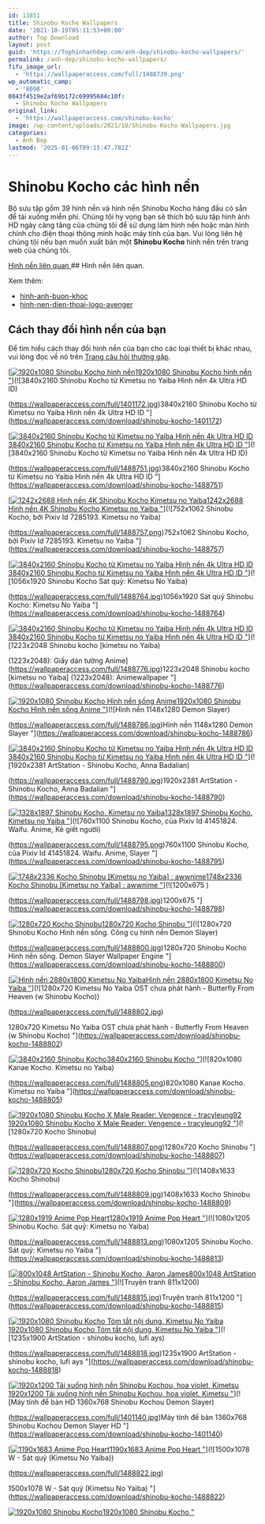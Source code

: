 ```yaml
---
id: 13851
title: Shinobu Kocho Wallpapers
date: '2021-10-19T05:11:53+00:00'
author: Top Download
layout: post
guid: 'https://Tophinhanhdep.com/anh-dep/shinobu-kocho-wallpapers/'
permalink: /anh-dep/shinobu-kocho-wallpapers/
fifu_image_url:
  - 'https://wallpaperaccess.com/full/1488739.png'
wp_automatic_camp:
  - '8098'
0843f4519e2af69b172c69995684c10f:
  - Shinobu Kocho Wallpapers
original_link:
  - 'https://wallpaperaccess.com/shinobu-kocho'
image: /wp-content/uploads/2021/10/Shinobu-Kocho-Wallpapers.jpg
categories:
  - Ảnh Đẹp
lastmod: '2025-01-06T09:15:47.782Z'
---
```

# Shinobu Kocho các hình nền

Bộ sưu tập gồm 39 hình nền và hình nền Shinobu Kocho hàng đầu có sẵn để tải xuống miễn phí. Chúng tôi hy vọng bạn sẽ thích bộ sưu tập hình ảnh HD ngày càng tăng của chúng tôi để sử dụng làm hình nền hoặc màn hình chính cho điện thoại thông minh hoặc máy tính của bạn. Vui lòng liên hệ chúng tôi nếu bạn muốn xuất bản một **Shinobu Kocho** hình nền trên trang web của chúng tôi.

[Hình nền liên quan ](#related) ## Hình nền liên quan.

   
 Xem thêm:

   
- [hinh-anh-buon-khoc](https://tophinhanhdep.com/hinh-anh-buon/hinh-anh-buon-khoc/)
- [hinh-nen-dien-thoai-logo-avenger](https://tophinhanhdep.com/hinh-nen-dep/hinh-nen-dien-thoai-logo-avenger/)

## Cách thay đổi hình nền của bạn

Để tìm hiểu cách thay đổi hình nền của bạn cho các loại thiết bị khác nhau, vui lòng đọc về nó trên [Trang câu hỏi thường gặp](https://tophinhanhdep.com/faq/).

  
[[![1920x1080 Shinobu Kocho hình nền](https://wallpaperaccess.com/full/1488739.png)1920x1080 Shinobu Kocho hình nền "](https://wallpaperaccess.com/download/shinobu-kocho-1488739)](![3840x2160 Shinobu Kocho từ Kimetsu no Yaiba Hình nền 4k Ultra HD ID)

(https://wallpaperaccess.com/full/1401172.jpg)3840x2160 Shinobu Kocho từ Kimetsu no Yaiba Hình nền 4k Ultra HD ID "](https://wallpaperaccess.com/download/shinobu-kocho-1401172)

[[![3840x2160 Shinobu Kocho từ Kimetsu no Yaiba Hình nền 4k Ultra HD ID](https://wallpaperaccess.com/full/1401160.jpg)3840x2160 Shinobu Kocho từ Kimetsu no Yaiba Hình nền 4k Ultra HD ID "](https://wallpaperaccess.com/download/shinobu-kocho-1401160)](![3840x2160 Shinobu Kocho từ Kimetsu no Yaiba Hình nền 4k Ultra HD ID)

(https://wallpaperaccess.com/full/1488751.jpg)3840x2160 Shinobu Kocho từ Kimetsu no Yaiba Hình nền 4k Ultra HD ID "](https://wallpaperaccess.com/download/shinobu-kocho-1488751)

[[![1242x2688 Hình nền 4K Shinobu Kocho Kimetsu no Yaiba](https://wallpaperaccess.com/full/1488753.jpg)1242x2688 Hình nền 4K Shinobu Kocho Kimetsu no Yaiba "](https://wallpaperaccess.com/download/shinobu-kocho-1488753)](![752x1062 Shinobu Kocho, bởi Pixiv Id 7285193. Kimetsu no Yaiba)

(https://wallpaperaccess.com/full/1488757.png)752x1062 Shinobu Kocho, bởi Pixiv Id 7285193. Kimetsu no Yaiba "](https://wallpaperaccess.com/download/shinobu-kocho-1488757)

[[![3840x2160 Shinobu Kocho từ Kimetsu no Yaiba Hình nền 4k Ultra HD ID](https://wallpaperaccess.com/full/1488759.jpg)3840x2160 Shinobu Kocho từ Kimetsu no Yaiba Hình nền 4k Ultra HD ID "](https://wallpaperaccess.com/download/shinobu-kocho-1488759)](![1056x1920 Shinobu Kocho Sát quỷ: Kimetsu No Yaiba)

(https://wallpaperaccess.com/full/1488764.jpg)1056x1920 Sát quỷ Shinobu Kocho: Kimetsu No Yaiba "](https://wallpaperaccess.com/download/shinobu-kocho-1488764)

[[![3840x2160 Shinobu Kocho từ Kimetsu no Yaiba Hình nền 4k Ultra HD ID](https://wallpaperaccess.com/full/1488765.jpg)3840x2160 Shinobu Kocho từ Kimetsu no Yaiba Hình nền 4k Ultra HD ID "](https://wallpaperaccess.com/download/shinobu-kocho-1488765)](![1223x2048 Shinobu kocho [kimetsu no Yaiba)

 (1223x2048): Giấy dán tường Anime](https://wallpaperaccess.com/full/1488776.jpg)1223x2048 Shinobu kocho \[kimetsu no Yaiba\] (1223x2048): Animewallpaper "](https://wallpaperaccess.com/download/shinobu-kocho-1488776)

[[![1920x1080 Shinobu Kocho Hình nền sống Anime](https://wallpaperaccess.com/full/1488778.jpg)1920x1080 Shinobu Kocho Hình nền sống Anime "](https://wallpaperaccess.com/download/shinobu-kocho-1488778)](![Hình nền 1148x1280 Demon Slayer)

(https://wallpaperaccess.com/full/1488786.jpg)Hình nền 1148x1280 Demon Slayer "](https://wallpaperaccess.com/download/shinobu-kocho-1488786)

[[![3840x2160 Shinobu Kocho từ Kimetsu no Yaiba Hình nền 4k Ultra HD ID](https://wallpaperaccess.com/full/1488787.jpg)3840x2160 Shinobu Kocho từ Kimetsu no Yaiba Hình nền 4k Ultra HD ID "](https://wallpaperaccess.com/download/shinobu-kocho-1488787)](![1920x2381 ArtStation - Shinobu Kocho, Anna Badalian)

(https://wallpaperaccess.com/full/1488790.jpg)1920x2381 ArtStation - Shinobu Kocho, Anna Badalian "](https://wallpaperaccess.com/download/shinobu-kocho-1488790)

[[![1328x1897 Shinobu Kocho.  Kimetsu no Yaiba](https://wallpaperaccess.com/full/1488791.png)1328x1897 Shinobu Kocho. Kimetsu no Yaiba "](https://wallpaperaccess.com/download/shinobu-kocho-1488791)](![760x1100 Shinobu Kocho, của Pixiv Id 41451824. Waifu.  Anime, Kẻ giết người)

(https://wallpaperaccess.com/full/1488795.png)760x1100 Shinobu Kocho, của Pixiv Id 41451824. Waifu. Anime, Slayer "](https://wallpaperaccess.com/download/shinobu-kocho-1488795)

[[![1748x2336 Kocho Shinobu [Kimetsu no Yaiba] : awwnime](https://wallpaperaccess.com/full/1488797.jpg)1748x2336 Kocho Shinobu \[Kimetsu no Yaiba\] : awwnime "](https://wallpaperaccess.com/download/shinobu-kocho-1488797)](![1200x675 )

(https://wallpaperaccess.com/full/1488798.jpg)1200x675 "](https://wallpaperaccess.com/download/shinobu-kocho-1488798)

[[![1280x720 Kocho Shinobu](https://wallpaperaccess.com/full/1488799.png)1280x720 Kocho Shinobu "](https://wallpaperaccess.com/download/shinobu-kocho-1488799)](![1280x720 Shinobu Kocho Hình nền sống.  Công cụ hình nền Demon Slayer)

(https://wallpaperaccess.com/full/1488800.jpg)1280x720 Shinobu Kocho Hình nền sống. Demon Slayer Wallpaper Engine "](https://wallpaperaccess.com/download/shinobu-kocho-1488800)

[[![Hình nền 2880x1800 Kimetsu No Yaiba](https://wallpaperaccess.com/full/1488801.jpg)Hình nền 2880x1800 Kimetsu No Yaiba "](https://wallpaperaccess.com/download/shinobu-kocho-1488801)](![1280x720 Kimetsu No Yaiba OST chưa phát hành - Butterfly From Heaven (w Shinobu Kocho))

(https://wallpaperaccess.com/full/1488802.jpg)

1280x720 Kimetsu No Yaiba OST chưa phát hành - Butterfly From Heaven (w Shinobu Kocho) "](https://wallpaperaccess.com/download/shinobu-kocho-1488802)

[[![3840x2160 Shinobu Kocho](https://wallpaperaccess.com/full/1488803.jpg)3840x2160 Shinobu Kocho "](https://wallpaperaccess.com/download/shinobu-kocho-1488803)](![820x1080 Kanae Kocho.  Kimetsu no Yaiba)

(https://wallpaperaccess.com/full/1488805.png)820x1080 Kanae Kocho. Kimetsu no Yaiba "](https://wallpaperaccess.com/download/shinobu-kocho-1488805)

[[![1920x1080 Shinobu Kocho X Male Reader: Vengence - tracyleung92](https://wallpaperaccess.com/full/1488806.jpg)1920x1080 Shinobu Kocho X Male Reader: Vengence - tracyleung92 "](https://wallpaperaccess.com/download/shinobu-kocho-1488806)](![1280x720 Kocho Shinobu)

(https://wallpaperaccess.com/full/1488807.png)1280x720 Kocho Shinobu "](https://wallpaperaccess.com/download/shinobu-kocho-1488807)

[[![1280x720 Kocho Shinobu](https://wallpaperaccess.com/full/1488808.png)1280x720 Kocho Shinobu "](https://wallpaperaccess.com/download/shinobu-kocho-1488808)](![1408x1633 Kocho Shinobu)

(https://wallpaperaccess.com/full/1488809.jpg)1408x1633 Kocho Shinobu "](https://wallpaperaccess.com/download/shinobu-kocho-1488809)

[[![1280x1919 Anime Pop Heart](https://wallpaperaccess.com/full/1488810.jpg)1280x1919 Anime Pop Heart "](https://wallpaperaccess.com/download/shinobu-kocho-1488810)](![1080x1205 Shinobu Kocho.  Sát quỷ: Kimetsu no Yaiba)

(https://wallpaperaccess.com/full/1488813.png)1080x1205 Shinobu Kocho. Sát quỷ: Kimetsu no Yaiba "](https://wallpaperaccess.com/download/shinobu-kocho-1488813)

[[![800x1048 ArtStation - Shinobu Kocho, Aaron James](https://wallpaperaccess.com/full/1488814.jpg)800x1048 ArtStation - Shinobu Kocho, Aaron James "](https://wallpaperaccess.com/download/shinobu-kocho-1488814)](![Truyện tranh 811x1200)

(https://wallpaperaccess.com/full/1488815.jpg)Truyện tranh 811x1200 "](https://wallpaperaccess.com/download/shinobu-kocho-1488815)

[[![1920x1080 Shinobu Kocho Tóm tắt nội dung.  Kimetsu No Yaiba](https://wallpaperaccess.com/full/1488817.png)1920x1080 Shinobu Kocho Tóm tắt nội dung. Kimetsu No Yaiba "](https://wallpaperaccess.com/download/shinobu-kocho-1488817)](![1235x1900 ArtStation - shinobu kocho, lufi ays)

(https://wallpaperaccess.com/full/1488818.jpg)1235x1900 ArtStation - shinobu kocho, lufi ays "](https://wallpaperaccess.com/download/shinobu-kocho-1488818)

[[![1920x1200 Tải xuống hình nền Shinobu Kochou, hoa violet, Kimetsu](https://wallpaperaccess.com/full/1488820.jpg)1920x1200 Tải xuống hình nền Shinobu Kochou, hoa violet, Kimetsu "](https://wallpaperaccess.com/download/shinobu-kocho-1488820)](![Máy tính để bàn HD 1360x768 Shinobu Kochou Demon Slayer)

(https://wallpaperaccess.com/full/1401140.jpg)Máy tính để bàn 1360x768 Shinobu Kochou Demon Slayer HD "](https://wallpaperaccess.com/download/shinobu-kocho-1401140)

[[![1190x1683 Anime Pop Heart](https://wallpaperaccess.com/full/1488821.jpg)1190x1683 Anime Pop Heart "](https://wallpaperaccess.com/download/shinobu-kocho-1488821)](![1500x1078 W - Sát quỷ (Kimetsu No Yaiba))

(https://wallpaperaccess.com/full/1488822.jpg)

1500x1078 W - Sát quỷ (Kimetsu No Yaiba) "](https://wallpaperaccess.com/download/shinobu-kocho-1488822)

[![1920x1080 Shinobu Kocho](https://wallpaperaccess.com/full/1488823.jpg)1920x1080 Shinobu Kocho "](https://wallpaperaccess.com/download/shinobu-kocho-1488823)
